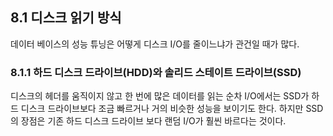 ## 8.1 디스크 읽기 방식

데이터 베이스의 성능 튜닝은 어떻게 디스크 I/O를 줄이느냐가 관건일 때가 많다.

### 8.1.1 하드 디스크 드라이브(HDD)와 솔리드 스테이트 드라이브(SSD)

디스크의 헤더를 움직이지 않고 한 번에 많은 데이터를 읽는 순차 I/O에서는 SSD가 하드 디스크 드라이브보다 조금 빠르거나 거의 비슷한 성능을 보이기도 한다. 하지만 SSD의 장점은 기존 하드 디스크 드라이브 보다 랜덤 I/O가 훨씬 바르다는 것이다.
